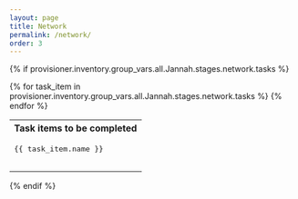 ```yaml
---
layout: page
title: Network
permalink: /network/
order: 3
---
```

{% if provisioner.inventory.group_vars.all.Jannah.stages.network.tasks %}
<table>
  <tr>
        <th>
         Task items to be completed
        </th>
  </tr>
{% for task_item in provisioner.inventory.group_vars.all.Jannah.stages.network.tasks %}
        <tr>
            <td><pre>
{{ task_item.name }}
               </pre>
            </td>
        </tr>
{% endfor %}
</table>
{% endif %}
